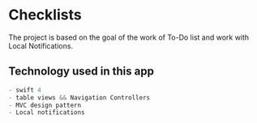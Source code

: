 # Checklists
The project is based on the goal of the work of To-Do list and work with Local Notifications. 

## Technology used in this app 

```Swift
- swift 4
- table views && Navigation Controllers
- MVC design pattern
- Local notifications

```
